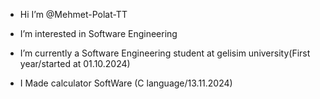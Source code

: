 -    Hi 
     I’m @Mehmet-Polat-TT

-    I’m interested in Software Engineering

-    I’m currently a Software Engineering student at gelisim university(First year/started at 01.10.2024)

-    I Made calculator SoftWare      (C language/13.11.2024) 

<!---
Mehmet-Polat-TT/Mehmet-Polat-TT is a ✨ special ✨ repository because its `README.md` (this file) appears on your GitHub profile.
You can click the Preview link to take a look at your changes.
--->
